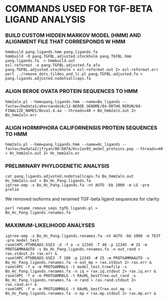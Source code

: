# COMMANDS USED FOR TGF-BETA LIGAND ANALYSIS

### BUILD CUSTOM HIDDEN MARKOV MODEL (HMM) AND ALIGNMENT FILE THAT CORRESPONDS W HMM
```
hmmbuild pang.ligands.hmm pang.ligands.fa
hmmbuild -O pang.TGFBL.adjusted.stockholm pang.TGFBL.hmm pang.ligands.fa  > hmmbuild.out
esl-reformat -o pang.TGFBL.adjusted.fa afa pang.TGFBL.adjusted.stockholm > esl-reformat.out 2> esl-reformat.err
perl ../remove_dots_tildes_and_lc.pl pang.TGFBL.adjusted.fa > pang.ligands.adjusted.nodotsallcaps.fa
```
### ALIGN BEROE OVATA PROTEIN SEQUENCES TO HMM
```
hmm2aln.pl --hmm=pang.ligands.hmm --name=Bo_ligands --fasta=/bwdata1/ahernandez6/12-BEROE_GENOME/04-ORTHO_RERUN/04-FINALIZE_NAMES/Bova1.4.aa --threads=40 > Bo_hmm2aln.out 2> Bo_hmm2aln.err
```

### ALIGN HORMIPHORA CALIFORNENSIS PROTEIN SEQUENCES TO HMM
```
hmm2aln.pl --hmm=pang.ligands.hmm --name=Hc_ligands --fasta=/bwdata2/jfryan/00-DATA/Hcv1av93_model_proteins.pep --threads=40 > Hc_hmm2aln.out 2> Hc_hmm2aln.er
```

### PRELIMINARY PHYLOGENETIC ANALYSIS
```
cat pang.ligands.adjusted.nodotsallcaps.fa Bo_hmm2aln.out Hc_hmm2aln.out > Bo_Hc_Pang.ligands.fa
iqtree-omp -s Bo_Hc_Pang.ligands.fa -nt AUTO -bb 1000 -m LG -pre prelim
```

We removed isoforms and renamed TGF-beta ligand sequences for clarity
```
perl rename_remove_seqs_tgfb_ligands.pl > Bo_Hc_Pang.ligands.renames.fa
```

### MAXIMUM-LIKELIHOOD ANALYSES
```
iqtree-omp -s Bo_Hc_Pang.ligands.renames.fa -nt AUTO -bb 1000 -m TEST -pre model_test
raxmlHPC-PTHREADS-SSE3 -d -f a -x 12345 -T 40 -p 12345 -# 25 -m PROTGAMMAAUTO -s Bo_Hc_Pang.ligands.renames.fa -n out_rand > rax.stdout 2> rax.err &
raxmlHPC-PTHREADS-SSE3 -T 100 -p 12345 -# 25 -m PROTGAMMAAUTO -s Bo_Hc_Pang.ligands.renames.fa -n out_mp > rax.stdout 2> rax.err &
raxmlHPC -f e -m PROTGAMMALG -t model_test.treefile -s Bo_Hc_Pang.ligands.renames.fa -n iq > rax.iq.stdout 2> rax.iq.err &
raxmlHPC -f e -m PROTGAMMALG -t RAxML_bestTree.out_rand -s Bo_Hc_Pang.ligands.renames.fa -n rand > rax.rand.stdout 2> rax.rand.err &
raxmlHPC -f e -m PROTGAMMALG -t RAxML_bestTree.out_mp -s Bo_Hc_Pang.ligands.renames.fa -n mp > rax.mp.stdout 2> rax.mp.err &
```
